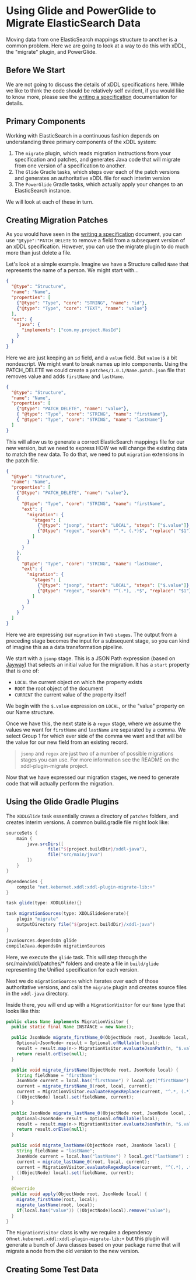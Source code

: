 Using Glide and PowerGlide to Migrate ElasticSearch Data
========================================================

Moving data from one ElasticSearch mappings structure to another is a common problem. Here we are going to look 
at a way to do this with xDDL, the "migrate" plugin, and PowerGlide.


Before We Start
---------------

We are not going to discuss the details of xDDL specifications here. While we like to think the code should be relatively
self evident, if you would like to know more, please see the [writing a specification](../specification) documentation 
for details.


Primary Components
------------------

Working with ElasticSearch in a continuous fashion depends on understanding three primary components of the xDDL system:

 1. The ``migrate`` plugin, which reads migration instructions from your specification and patches, and generates 
    Java code that will migrate from one version of a specification to another.
 1. The ``Glide`` Gradle tasks, which steps over each of the patch versions and generates an authoritative xDDL file 
    for each interim version
 1. The ``PowerGlide`` Gradle tasks, which actually apply your changes to an ElasticSearch instance.
 
We will look at each of these in turn.

Creating Migration Patches
--------------------------

As you would have seen in the [writing a specification](../specification) document, you can use ``"@type":"PATCH_DELETE``
to remove a field from a subsequent version of an xDDL specification. However, you can use the migrate plugin to do much
more than just delete a file. 

Let's look at a simple example. Imagine we have a Structure called ``Name`` that represents the name of a person. We 
might start with...


```json
{
  "@type": "Structure",
  "name": "Name",
  "properties": [
    {"@type": "Type", "core": "STRING", "name": "id"},
    {"@type": "Type", "core": "TEXT", "name": "value"}
  ],
  "ext": {
    "java": {
      "implements": ["com.my.project.HasId"]
    }
  }
}
```
   
Here we are just keeping an ``id`` field, and a ``value`` field. But ``value`` is a bit nondescript. We might want to 
break names up into components.  Using the PATCH_DELETE we could create a ``patches/1.0.1/Name.patch.json`` file that removes value
and adds ``firstName`` and ``lastName``.

```json
{
  "@type": "Structure",
  "name": "Name",
  "properties": [
    {"@type": "PATCH_DELETE", "name": "value"},
    { "@type": "Type", "core": "STRING", "name": "firstName"},
    { "@type": "Type", "core": "STRING", "name": "lastName"}
  ]
}
```

This will allow us to generate a correct ElasticSearch mappings file for our new version, but we need to express HOW we
will change the existing data to match the new data. To do that, we need to put ``migration`` extensions in the patch
file.

```json
{
  "@type": "Structure",
  "name": "Name",
  "properties": [
    {"@type": "PATCH_DELETE", "name": "value"},
    {
      "@type": "Type", "core": "STRING", "name": "firstName",
      "ext": {
        "migration": {
          "stages": [
            {"@type": "jsonp", "start": "LOCAL", "steps": ["$.value"]},
            {"@type": "regex", "search": "^.*, (.*)$", "replace": "$1"}
          ]
        }
      }
    },
    {
      "@type": "Type", "core": "STRING", "name": "lastName",
      "ext": {
        "migration": {
          "stages": [
            {"@type": "jsonp", "start": "LOCAL", "steps": ["$.value"]},
            {"@type": "regex", "search": "^(.*), .*$", "replace": "$1"}
          ]
        }
      }
    }
  ]
}
```

Here we are expressing our ``migration`` in two ``stages``. The output from a preceding stage becomes the input for a 
subsequent stage, so you can kind of imagine this as a data transformation pipeline.

We start with a ``jsonp`` stage. This is a JSON Path expression (based on [Jayway](https://github.com/json-path/JsonPath))
that selects an initial value for the migration. It has a ``start`` property that is one of:

 * ``LOCAL`` the current object on which the property exists
 * ``ROOT`` the root object of the document
 * ``CURRENT`` the current value of the property itself
 
We begin with the ``$.value`` expression on ``LOCAL``, or the "value" property on our Name structure.

Once we have this, the next state is a ``regex`` stage, where we assume the values we want for ``firstName`` and 
``lastName`` are separated by a comma. We select Group 1 for which ever side of the comma we want and that will be the
value for our new field from an existing record.

> ``jsonp`` and ``regex`` are just two of a number of possible migrations stages you can use. For more information
> see the README on the xddl-plugin-migrate project.

Now that we have expressed our migration stages, we need to generate code that will actually perform the migration.

Using the Glide Gradle Plugins
------------------------------

The ``XDDLGlide`` task essentially craws a directory of ``patches`` folders, and creates interim versions. A common
build.gradle file might look like:

```groovy
sourceSets {
    main {
        java.srcDirs([
                file("${project.buildDir}/xddl-java"),
                file("src/main/java")
        ])
    }
}

dependencies {
    compile "net.kebernet.xddl:xddl-plugin-migrate-lib:+"
}

task glide(type: XDDLGlide){}

task migrationSources(type: XDDLGlideGenerate){
    plugin "migrate"
    outputDirectory file("${project.buildDir}/xddl-java")
}

javaSources.dependsOn glide
compileJava.dependsOn migrationSources
```

Here, we execute the ``glide`` task. This will step through the src/main/xddl/patches/* folders and create a file in 
``build/glide`` representing the Unified specification for each version.

Next we do ``migrationSources`` which iterates over each of those authoritative versions, and calls the ``migrate`` plugin
and creates source files in the ``xddl-java`` directory.

Inside there, you will end up with a ``MigrationVisitor`` for our ``Name`` type that looks like this:

```java
public class Name implements MigrationVisitor {
  public static final Name INSTANCE = new Name();

  public JsonNode migrate_firstName_0(ObjectNode root, JsonNode local, JsonNode current) {
    Optional<JsonNode> result = Optional.ofNullable(local);
    result = result.map(n-> MigrationVisitor.evaluateJsonPath(n, "$.value"));
    return result.orElse(null);
  }

  public void migrate_firstName(ObjectNode root, JsonNode local) {
    String fieldName = "firstName";
    JsonNode current = local.has("firstName") ? local.get("firstName") : null;
    current = migrate_firstName_0(root, local, current);
    current = MigrationVisitor.evaluateRegexReplace(current, "^.*, (.*)$", "$1");
    ((ObjectNode) local).set(fieldName, current);
  }

  public JsonNode migrate_lastName_0(ObjectNode root, JsonNode local, JsonNode current) {
    Optional<JsonNode> result = Optional.ofNullable(local);
    result = result.map(n-> MigrationVisitor.evaluateJsonPath(n, "$.value"));
    return result.orElse(null);
  }

  public void migrate_lastName(ObjectNode root, JsonNode local) {
    String fieldName = "lastName";
    JsonNode current = local.has("lastName") ? local.get("lastName") : null;
    current = migrate_lastName_0(root, local, current);
    current = MigrationVisitor.evaluateRegexReplace(current, "^(.*), .*$", "$1");
    ((ObjectNode) local).set(fieldName, current);
  }

  @Override
  public void apply(ObjectNode root, JsonNode local) {
    migrate_firstName(root, local);
    migrate_lastName(root, local);
    if(local.has("value")) ((ObjectNode)local).remove("value");
  }
}
```

The ``MigrationVisitor`` class is why we require a dependency on``net.kebernet.xddl:xddl-plugin-migrate-lib:+`` but this
plugin will generate a bunch of Java classes based on your package name that will migrate a node from the old version 
to the new version.

Creating Some Test Data
-----------------------


